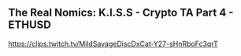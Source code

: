 ## The Real Nomics: K.I.S.S - Crypto TA Part 4 - ETHUSD

<https://clips.twitch.tv/MildSavageDiscDxCat-Y27-sHnRboFc3qrT>
